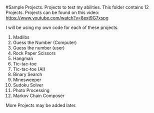 #Sample Projects.
Projects to test my abilities.
This folder contains 12 Projects.
Projects can be found on this video: https://www.youtube.com/watch?v=8ext9G7xspg

I will be using my own code for each of these projects.

1. Madlibs
2. Guess the Number (Computer)
3. Guess the number (user)
4. Rock Paper Scissors
5. Hangman
6. Tic-tac-toe
7. Tic-tac-toe (AI)
8. Binary Search
9. Minesweeper
10. Sudoku Solver
11. Photo Processing
12. Markov Chain Composer



More Projects may be added later.
